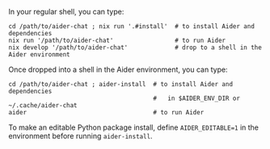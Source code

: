 In your regular shell, you can type:

    cd /path/to/aider-chat ; nix run '.#install'  # to install Aider and dependencies
    nix run '/path/to/aider-chat'                 # to run Aider
    nix develop '/path/to/aider-chat'             # drop to a shell in the Aider environment

Once dropped into a shell in the Aider environment, you can type:

    cd /path/to/aider-chat ; aider-install  # to install Aider and dependencies
                                            #   in $AIDER_ENV_DIR or ~/.cache/aider-chat
    aider                                   # to run Aider

To make an editable Python package install, define `AIDER_EDITABLE=1`
in the environment before running `aider-install`.
